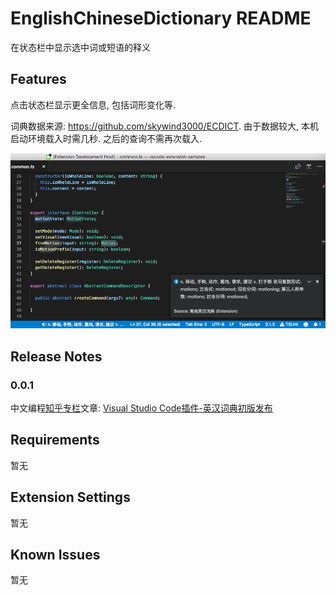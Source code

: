 # EnglishChineseDictionary README

在状态栏中显示选中词或短语的释义

## Features

点击状态栏显示更全信息, 包括词形变化等.

词典数据来源: https://github.com/skywind3000/ECDICT. 由于数据较大, 本机启动环境载入时需几秒. 之后的查询不需再次载入.

![演示](截图/基本功能演示.png)

## Release Notes

### 0.0.1

中文编程[知乎专栏](https://zhuanlan.zhihu.com/c_140193266)文章: [Visual Studio Code插件-英汉词典初版发布](https://zhuanlan.zhihu.com/p/48791726)

## Requirements

暂无

## Extension Settings

暂无

## Known Issues

暂无
